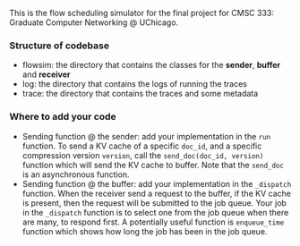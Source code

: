This is the flow scheduling simulator for the final project for CMSC 333: Graduate Computer Networking @ UChicago. 

### Structure of codebase
- flowsim: the directory that contains the classes for the **sender**, **buffer** and **receiver** 
- log: the directory that contains the logs of running the traces 
- trace: the directory that contains the traces and some metadata


### Where to add your code

- Sending function @ the sender: add your implementation  in the ```run``` function. To send a KV cache of a specific ```doc_id```, and a specific compression version ```version```, call the ```send_doc(doc_id, version)``` function which will send the KV cache to buffer. Note that the ```send_doc``` is an asynchronous function. 
- Sending function @ the buffer: add your implementation in the ```_dispatch``` function. When the receiver send a request to the buffer, if the KV cache is present, then the request will be submitted to the job queue.
Your job in the ```_dispatch``` function is to select one from the job queue when there are many, to respond first. 
A potentially useful function is ```enqueue_time``` function which shows how long the job has been in the job queue. 